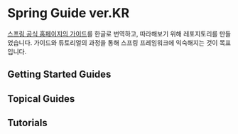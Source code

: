 # Spring Guide ver.KR

[스프링 공식 홈페이지의 가이드](https://spring.io/guides)를 한글로 번역하고, 따라해보기 위해 레포지토리를 만들었습니다. 가이드와 튜토리얼의 과정을 통해 스프링 프레임워크에 익숙해지는 것이 목표입니다.

## Getting Started Guides





## Topical Guides





## Tutorials



